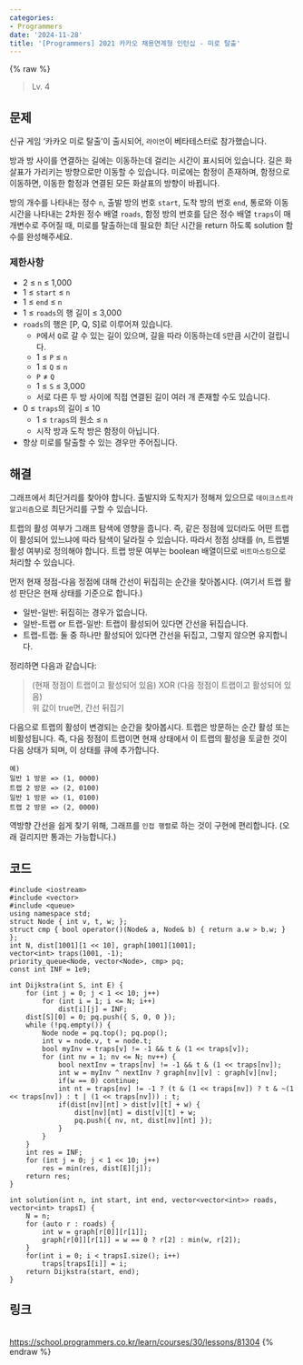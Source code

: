 ```yaml
---
categories:
- Programmers
date: '2024-11-28'
title: '[Programmers] 2021 카카오 채용연계형 인턴십 - 미로 탈출'
---
```


{% raw %}
> Lv. 4<br>

## 문제
신규 게임 ‘카카오 미로 탈출’이 출시되어,  `라이언`이 베타테스터로 참가했습니다.

방과 방 사이를 연결하는 길에는 이동하는데 걸리는 시간이 표시되어 있습니다. 길은 화살표가 가리키는 방향으로만 이동할 수 있습니다. 미로에는 함정이 존재하며, 함정으로 이동하면, 이동한 함정과 연결된 모든 화살표의 방향이 바뀝니다.

방의 개수를 나타내는 정수  `n`, 출발 방의 번호  `start`, 도착 방의 번호  `end`, 통로와 이동시간을 나타내는 2차원 정수 배열  `roads`, 함정 방의 번호를 담은 정수 배열  `traps`이 매개변수로 주어질 때, 미로를 탈출하는데 필요한 최단 시간을 return 하도록 solution 함수를 완성해주세요.

### 제한사항
-   2 ≤  `n`  ≤ 1,000
-   1 ≤  `start`  ≤  `n`
-   1 ≤  `end`  ≤  `n`
-   1 ≤  `roads`의 행 길이 ≤ 3,000
-   `roads`의 행은 [P, Q, S]로 이루어져 있습니다.
    -   `P`에서  `Q`로 갈 수 있는 길이 있으며, 길을 따라 이동하는데  `S`만큼 시간이 걸립니다.
    -   1 ≤  `P`  ≤  `n`
    -   1 ≤  `Q`  ≤  `n`
    -   `P`  ≠  `Q`
    -   1 ≤  `S`  ≤ 3,000
    -   서로 다른 두 방 사이에 직접 연결된 길이 여러 개 존재할 수도 있습니다.
-   0 ≤  `traps`의 길이 ≤ 10
    -   1 ≤  `traps`의 원소 ≤  `n`
    -   시작 방과 도착 방은 함정이 아닙니다.
-   항상 미로를 탈출할 수 있는 경우만 주어집니다.

## 해결
그래프에서 최단거리를 찾아야 합니다. 출발지와 도착지가 정해져 있으므로 `데이크스트라 알고리즘`으로 최단거리를 구할 수 있습니다.

트랩의 활성 여부가 그래프 탐색에 영향을 줍니다. 즉, 같은 정점에 있더라도 어떤 트랩이 활성되어 있느냐에 따라 탐색이 달라질 수 있습니다. 따라서 정점 상태를 (n, 트랩별 활성 여부)로 정의해야 합니다. 트랩 방문 여부는 boolean 배열이므로 `비트마스킹`으로 처리할 수 있습니다.

먼저 현재 정점-다음 정점에 대해 간선이 뒤집히는 순간을 찾아봅시다. (여기서 트랩 활성 판단은 현재 상태를 기준으로 합니다.)
- 일반-일반: 뒤집히는 경우가 없습니다.
- 일반-트랩 or 트랩-일반: 트랩이 활성되어 있다면 간선을 뒤집습니다.
- 트랩-트랩: 둘 중 하나만 활성되어 있다면 간선을 뒤집고, 그렇지 않으면 유지합니다.

정리하면 다음과 같습니다:
> (현재 정점이 트랩이고 활성되어 있음) XOR (다음 정점이 트랩이고 활성되어 있음)<br>
> 위 값이 true면, 간선 뒤집기<br>

다음으로 트랩의 활성이 변경되는 순간을 찾아봅시다. 트랩은 방문하는 순간 활성 또는 비활성됩니다. 즉, 다음 정점이 트랩이면 현재 상태에서 이 트랩의 활성을 토글한 것이 다음 상태가 되며, 이 상태를 큐에 추가합니다.
```
예)
일반 1 방문 => (1, 0000)
트랩 2 방문 => (2, 0100)
일반 1 방문 => (1, 0100)
트랩 2 방문 => (2, 0000)
```

역방향 간선을 쉽게 찾기 위해, 그래프를 `인접 행렬`로 하는 것이 구현에 편리합니다. (오래 걸리지만 통과는 가능합니다.)

## 코드
```
#include <iostream>
#include <vector>
#include <queue>
using namespace std;
struct Node { int v, t, w; };
struct cmp { bool operator()(Node& a, Node& b) { return a.w > b.w; } };
int N, dist[1001][1 << 10], graph[1001][1001];
vector<int> traps(1001, -1);
priority_queue<Node, vector<Node>, cmp> pq;
const int INF = 1e9;

int Dijkstra(int S, int E) {
    for (int j = 0; j < 1 << 10; j++)
        for (int i = 1; i <= N; i++)
            dist[i][j] = INF;
    dist[S][0] = 0; pq.push({ S, 0, 0 });
    while (!pq.empty()) {
        Node node = pq.top(); pq.pop();
        int v = node.v, t = node.t;
        bool myInv = traps[v] != -1 && t & (1 << traps[v]);
        for (int nv = 1; nv <= N; nv++) {
            bool nextInv = traps[nv] != -1 && t & (1 << traps[nv]);
            int w = myInv ^ nextInv ? graph[nv][v] : graph[v][nv];
            if(w == 0) continue;
            int nt = traps[nv] != -1 ? (t & (1 << traps[nv]) ? t & ~(1 << traps[nv]) : t | (1 << traps[nv])) : t;
            if(dist[nv][nt] > dist[v][t] + w) {
                dist[nv][nt] = dist[v][t] + w;
                pq.push({ nv, nt, dist[nv][nt] });
            }
        }
    }
    int res = INF;
    for (int j = 0; j < 1 << 10; j++)
        res = min(res, dist[E][j]);
    return res;
}

int solution(int n, int start, int end, vector<vector<int>> roads, vector<int> trapsI) {
    N = n;
    for (auto r : roads) {
        int w = graph[r[0]][r[1]];
        graph[r[0]][r[1]] = w == 0 ? r[2] : min(w, r[2]);
    }
    for(int i = 0; i < trapsI.size(); i++)
        traps[trapsI[i]] = i;
    return Dijkstra(start, end);
}
```

## 링크
<br>https://school.programmers.co.kr/learn/courses/30/lessons/81304
{% endraw %}